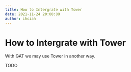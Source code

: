 ```yaml
---
title: How to Intergrate with Tower
date: 2021-11-24 20:00:00
author: ihciah
---
```


# How to Intergrate with Tower

With GAT we may use Tower in another way.

TODO